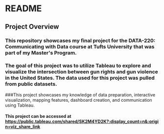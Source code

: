 # README
## Project Overview
### This repository showcases my final project for the DATA-220: Communicating with Data course at Tufts University that was part of my Master's Program.
### The goal of this project was to utilize Tableau to explore and visualize the intersection between gun rights and gun violence in the United States. The data used for this project was pulled from public datasets.
###This project showcases my knowledge of data preparation, interactive visualization, mapping features, dashboard creation, and communication using Tableau.

#### This project can be accessed at https://public.tableau.com/shared/SK2M4YD2K?:display_count=n&:origin=viz_share_link
